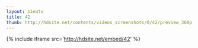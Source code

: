 ```yaml
---
layout: sieutv
title: 42
thumb: http://hdsite.net/contents/videos_screenshots/0/42/preview_360p.mp4.jpg
---
```

{% include iframe src='http://hdsite.net/embed/42' %}
 
